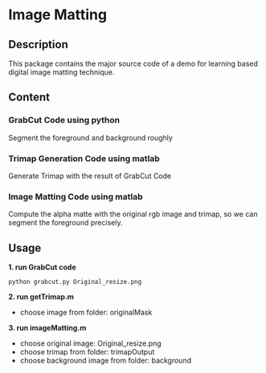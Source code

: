 # Image Matting
## Description

This package contains the major source code of a demo for learning based digital image matting technique.
## Content

### GrabCut Code using python
  
Segment the foreground and background roughly

### Trimap Generation Code using matlab

Generate Trimap with the result of GrabCut Code

### Image Matting Code using matlab

Compute the alpha matte with the original rgb image and trimap, so we can segment the foreground precisely.

## Usage

**1. run GrabCut code**

```
python grabcut.py Original_resize.png
```

**2. run getTrimap.m**
- choose image from folder: originalMask

**3. run imageMatting.m**
- choose original image: Original_resize.png 
- choose trimap from folder: trimapOutput
- choose background image from folder: background
